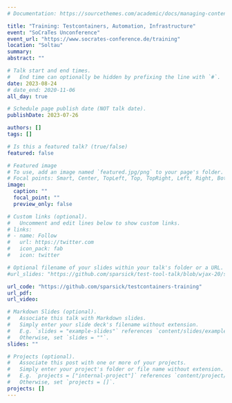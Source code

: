 ```yaml
---
# Documentation: https://sourcethemes.com/academic/docs/managing-content/

title: "Training: Testcontainers, Automation, Infrastructure"
event: "SoCraTes Unconference"
event_url: "https://www.socrates-conference.de/training"
location: "Soltau"
summary:
abstract: ""

# Talk start and end times.
#   End time can optionally be hidden by prefixing the line with `#`.
date: 2023-08-24
# date_end: 2020-11-06
all_day: true

# Schedule page publish date (NOT talk date).
publishDate: 2023-07-26

authors: []
tags: []

# Is this a featured talk? (true/false)
featured: false

# Featured image
# To use, add an image named `featured.jpg/png` to your page's folder.
# Focal points: Smart, Center, TopLeft, Top, TopRight, Left, Right, BottomLeft, Bottom, BottomRight.
image:
  caption: ""
  focal_point: ""
  preview_only: false

# Custom links (optional).
#   Uncomment and edit lines below to show custom links.
# links:
# - name: Follow
#   url: https://twitter.com
#   icon_pack: fab
#   icon: twitter

# Optional filename of your slides within your talk's folder or a URL.
#url_slides: "https://github.com/sparsick/test-tool-talk/blob/wjax-20/slides/2020.11%20-%20WJAX%20-%20Ich%20packe%20meinen%20Testtoolkoffer%20und%20nehme%20mit.pdf"

url_code: "https://github.com/sparsick/testcontainers-training"
url_pdf:
url_video:

# Markdown Slides (optional).
#   Associate this talk with Markdown slides.
#   Simply enter your slide deck's filename without extension.
#   E.g. `slides = "example-slides"` references `content/slides/example-slides.md`.
#   Otherwise, set `slides = ""`.
slides: ""

# Projects (optional).
#   Associate this post with one or more of your projects.
#   Simply enter your project's folder or file name without extension.
#   E.g. `projects = ["internal-project"]` references `content/project/deep-learning/index.md`.
#   Otherwise, set `projects = []`.
projects: []
---
```


